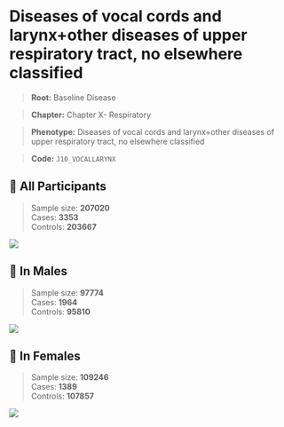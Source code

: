 # Diseases of vocal cords and larynx+other diseases of upper respiratory tract, no elsewhere classified

> **Root:** Baseline Disease  

> **Chapter:** Chapter X- Respiratory  

> **Phenotype:** Diseases of vocal cords and larynx+other diseases of upper respiratory tract, no elsewhere classified  

> **Code:** `J10_VOCALLARYNX`

## 🧪 All Participants  
> Sample size: **207020**  
> Cases: **3353**  
> Controls: **203667**
<img src="/Disease/Figures/ALL/Baseline/J10_VOCALLARYNX.png"/>
<CsvTable src="/Disease_Data/ALL/Baseline/LG_J10_VOCALLARYNX.csv" label="🔍 View full results" />

## 👨 In Males  
> Sample size: **97774**  
> Cases: **1964**  
> Controls: **95810**
<img src="/Disease/Figures/Male/Baseline/J10_VOCALLARYNX.png"/>
<CsvTable src="/Disease_Data/Male/Baseline/LG_J10_VOCALLARYNX.csv" label="🔍 View full results" />

## 👩 In Females  
> Sample size: **109246**  
> Cases: **1389**  
> Controls: **107857**
<img src="/Disease/Figures/Female/Baseline/J10_VOCALLARYNX.png"/>
<CsvTable src="/Disease_Data/Female/Baseline/LG_J10_VOCALLARYNX.csv" label="🔍 View full results" />
